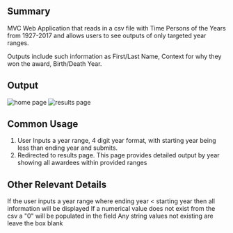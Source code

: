 ﻿## Summary
MVC Web Application that reads in a csv file with Time Persons of the Years from 1927-2017 and allows users to see outputs of only targeted year ranges.  

Outputs include such information as First/Last Name, Context for why they won the award, Birth/Death Year.

## Output
![home page]()
![results page]()

## Common Usage
1) User Inputs a year range, 4 digit year format, with starting year being less than ending year and submits.
2) Redirected to results page. This page provides detailed output by year showing all awardees within provided ranges

## Other Relevant Details
If the user inputs a year range where ending year < starting year then all information will be displayed
If a numerical value does not exist from the csv a "0" will be populated in the field
Any string values not existing are leave the box blank
